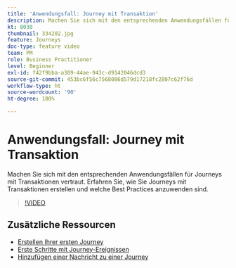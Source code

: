 ```yaml
---
title: 'Anwendungsfall: Journey mit Transaktion'
description: Machen Sie sich mit den entsprechenden Anwendungsfällen für Journeys mit Transaktionen vertraut. Erfahren Sie, wie Sie Journeys mit Transaktionen erstellen und welche Best Practices anzuwenden sind.
kt: 8030
thumbnail: 334202.jpg
feature: Journeys
doc-type: feature video
team: PM
role: Business Practitioner
level: Beginner
exl-id: f42f9bba-a309-44ae-943c-d9142046dcd3
source-git-commit: 453bc6f56c7568086d579d17218fc2807c62f76d
workflow-type: ht
source-wordcount: '90'
ht-degree: 100%

---
```


# Anwendungsfall: Journey mit Transaktion

Machen Sie sich mit den entsprechenden Anwendungsfällen für Journeys mit Transaktionen vertraut. Erfahren Sie, wie Sie Journeys mit Transaktionen erstellen und welche Best Practices anzuwenden sind.

>[!VIDEO](https://video.tv.adobe.com/v/334202?quality=12)

## Zusätzliche Ressourcen

* [Erstellen Ihrer ersten Journey](https://experienceleague.adobe.com/docs/journey-optimizer/using/orchestrate-journeys/create-journey/journey-gs.html?lang=de)
* [Erste Schritte mit Journey-Ereignissen](https://experienceleague.adobe.com/docs/journey-optimizer/using/orchestrate-journeys/about-journey-building/about-journey-activities.html?lang=de)
* [Hinzufügen einer Nachricht zu einer Journey](https://experienceleague.adobe.com/docs/journey-optimizer/using/orchestrate-journeys/about-journey-building/journeys-message.html?lang=de)
